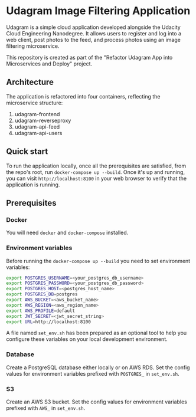 # Udagram Image Filtering Application

Udagram is a simple cloud application developed alongside the Udacity Cloud Engineering Nanodegree. It allows users to register and log into a web client, post photos to the feed, and process photos using an image filtering microservice.

This repository is created as part of the "Refactor Udagram App into Microservices and Deploy" project.

## Architecture
The application is refactored into four containers, reflecting the microservice structure:
1. udagram-frontend
2. udagram-reverseproxy
3. udagram-api-feed
4. udagram-api-users

## Quick start
To run the application locally, once all the prerequisites are satisfied, from the repo's root, run `docker-compose up --build`.
Once it's up and running, you can visit `http://localhost:8100` in your web browser to verify that the application is running.

## Prerequisites

### Docker
You will need `docker` and `docker-compose` installed.

### Environment variables
Before running the `docker-compose up --build` you need to set environment variables:

```bash
export POSTGRES_USERNAME=<your_postgres_db_username>
export POSTGRES_PASSWORD=<your_postgres_db_password>
export POSTGRES_HOST=<postgres_host_name>
export POSTGRES_DB=postgres
export AWS_BUCKET=<aws_bucket_name>
export AWS_REGION=<aws_region_name>
export AWS_PROFILE=default
export JWT_SECRET=<jwt_secret_string>
export URL=http://localhost:8100
```

A file named `set_env.sh` has been prepared as an optional tool to help you configure these variables on your local development environment.

### Database
Create a PostgreSQL database either locally or on AWS RDS. Set the config values for environment variables prefixed with `POSTGRES_` in `set_env.sh`.

### S3
Create an AWS S3 bucket. Set the config values for environment variables prefixed with `AWS_` in `set_env.sh`.
